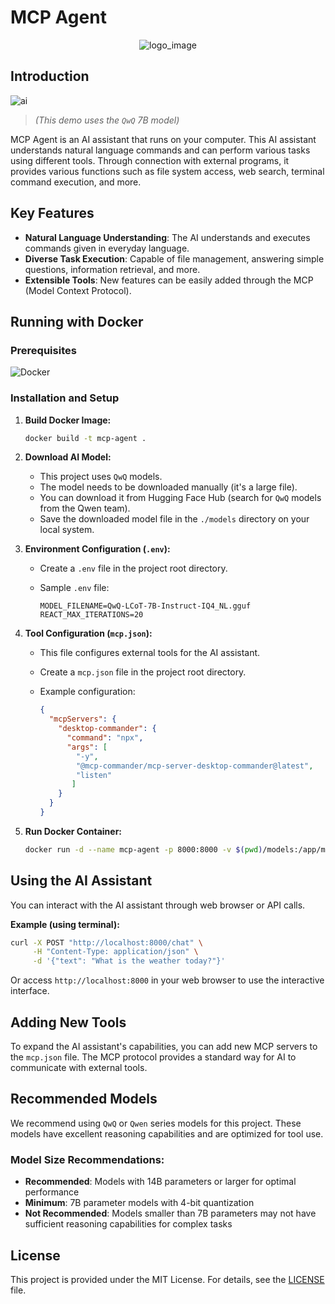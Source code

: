 # MCP Agent

<div align="center">

![logo_image](https://github.com/user-attachments/assets/e8928978-5d79-415f-b0d2-5d8a03dcb445)

</div>

## Introduction

![ai](https://github.com/user-attachments/assets/af60fd4f-26e8-4c1a-9065-0acae5b25867)

> *(This demo uses the `QwQ` 7B model)*

MCP Agent is an AI assistant that runs on your computer. This AI assistant understands natural language commands and can perform various tasks using different tools. Through connection with external programs, it provides various functions such as file system access, web search, terminal command execution, and more.

## Key Features

* **Natural Language Understanding**: The AI understands and executes commands given in everyday language.
* **Diverse Task Execution**: Capable of file management, answering simple questions, information retrieval, and more.
* **Extensible Tools**: New features can be easily added through the MCP (Model Context Protocol).

## Running with Docker

### Prerequisites

![Docker](https://img.shields.io/badge/Docker-2496ED?style=flat&logo=docker&logoColor=white) 

### Installation and Setup

1. **Build Docker Image:**
   ```bash
   docker build -t mcp-agent .
   ```

2. **Download AI Model:**
   * This project uses `QwQ` models.
   * The model needs to be downloaded manually (it's a large file).
   * You can download it from Hugging Face Hub (search for `QwQ` models from the Qwen team).
   * Save the downloaded model file in the `./models` directory on your local system.

3. **Environment Configuration (`.env`):**
   * Create a `.env` file in the project root directory.
   * Sample `.env` file:

     ```
     MODEL_FILENAME=QwQ-LCoT-7B-Instruct-IQ4_NL.gguf
     REACT_MAX_ITERATIONS=20
     ```

4. **Tool Configuration (`mcp.json`):**
   * This file configures external tools for the AI assistant.
   * Create a `mcp.json` file in the project root directory.
   * Example configuration:

     ```json
     {
       "mcpServers": {
         "desktop-commander": {
           "command": "npx",
           "args": [
             "-y",
             "@mcp-commander/mcp-server-desktop-commander@latest",
             "listen"
            ]
         }
       }
     }
     ```

5. **Run Docker Container:**
   ```bash
   docker run -d --name mcp-agent -p 8000:8000 -v $(pwd)/models:/app/models -v $(pwd)/mcp.json:/app/mcp.json -v $(pwd)/.env:/app/.env -v $(pwd)/logs:/app/logs mcp-agent
   ```

## Using the AI Assistant

You can interact with the AI assistant through web browser or API calls.

**Example (using terminal):**

```bash
curl -X POST "http://localhost:8000/chat" \
     -H "Content-Type: application/json" \
     -d '{"text": "What is the weather today?"}'
```

Or access `http://localhost:8000` in your web browser to use the interactive interface.

## Adding New Tools

To expand the AI assistant's capabilities, you can add new MCP servers to the `mcp.json` file. The MCP protocol provides a standard way for AI to communicate with external tools.

## Recommended Models

We recommend using `QwQ` or `Qwen` series models for this project. These models have excellent reasoning capabilities and are optimized for tool use.

### Model Size Recommendations:
* **Recommended**: Models with 14B parameters or larger for optimal performance
* **Minimum**: 7B parameter models with 4-bit quantization
* **Not Recommended**: Models smaller than 7B parameters may not have sufficient reasoning capabilities for complex tasks

## License

This project is provided under the MIT License. For details, see the [LICENSE](LICENSE) file.
